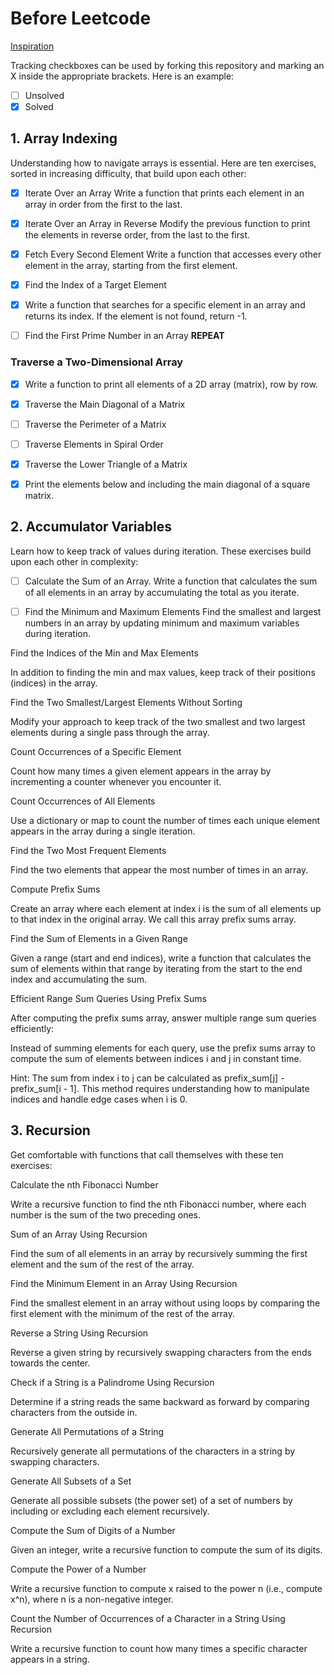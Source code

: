 # Before Leetcode

[Inspiration](https://blog.faangshui.com/p/before-leetcode)

Tracking checkboxes can be used by forking this repository and marking an X inside the appropriate brackets. Here is an example:
- [ ] Unsolved
- [X] Solved

## 1. Array Indexing
Understanding how to navigate arrays is essential. Here are ten exercises, sorted in increasing difficulty, that build upon each other:

- [X] Iterate Over an Array Write a function that prints each element in an array in order from the first to the last.

- [X] Iterate Over an Array in Reverse Modify the previous function to print the elements in reverse order, from the last to the first.

- [X] Fetch Every Second Element Write a function that accesses every other element in the array, starting from the first element.

- [X] Find the Index of a Target Element

- [X] Write a function that searches for a specific element in an array and returns its index. If the element is not found, return -1.

- [ ] Find the First Prime Number in an Array **REPEAT**


### Traverse a Two-Dimensional Array

- [X] Write a function to print all elements of a 2D array (matrix), row by row.

- [X] Traverse the Main Diagonal of a Matrix

- [ ] Traverse the Perimeter of a Matrix

- [ ] Traverse Elements in Spiral Order

- [X] Traverse the Lower Triangle of a Matrix

- [X] Print the elements below and including the main diagonal of a square matrix.


## 2. Accumulator Variables
Learn how to keep track of values during iteration. These exercises build upon each other in complexity:

- [ ] Calculate the Sum of an Array. Write a function that calculates the sum of all elements in an array by accumulating the total as you iterate.

- [ ] Find the Minimum and Maximum Elements Find the smallest and largest numbers in an array by updating minimum and maximum variables during iteration.

Find the Indices of the Min and Max Elements

In addition to finding the min and max values, keep track of their positions (indices) in the array.

Find the Two Smallest/Largest Elements Without Sorting

Modify your approach to keep track of the two smallest and two largest elements during a single pass through the array.

Count Occurrences of a Specific Element

Count how many times a given element appears in the array by incrementing a counter whenever you encounter it.

Count Occurrences of All Elements

Use a dictionary or map to count the number of times each unique element appears in the array during a single iteration.

Find the Two Most Frequent Elements

Find the two elements that appear the most number of times in an array.

Compute Prefix Sums

Create an array where each element at index i is the sum of all elements up to that index in the original array. We call this array prefix sums array.

Find the Sum of Elements in a Given Range

Given a range (start and end indices), write a function that calculates the sum of elements within that range by iterating from the start to the end index and accumulating the sum.

Efficient Range Sum Queries Using Prefix Sums

After computing the prefix sums array, answer multiple range sum queries efficiently:

Instead of summing elements for each query, use the prefix sums array to compute the sum of elements between indices i and j in constant time.

Hint: The sum from index i to j can be calculated as prefix_sum[j] - prefix_sum[i - 1]. This method requires understanding how to manipulate indices and handle edge cases when i is 0.

## 3. Recursion
Get comfortable with functions that call themselves with these ten exercises:

Calculate the nth Fibonacci Number

Write a recursive function to find the nth Fibonacci number, where each number is the sum of the two preceding ones.

Sum of an Array Using Recursion

Find the sum of all elements in an array by recursively summing the first element and the sum of the rest of the array.

Find the Minimum Element in an Array Using Recursion

Find the smallest element in an array without using loops by comparing the first element with the minimum of the rest of the array.

Reverse a String Using Recursion

Reverse a given string by recursively swapping characters from the ends towards the center.

Check if a String is a Palindrome Using Recursion

Determine if a string reads the same backward as forward by comparing characters from the outside in.

Generate All Permutations of a String

Recursively generate all permutations of the characters in a string by swapping characters.

Generate All Subsets of a Set

Generate all possible subsets (the power set) of a set of numbers by including or excluding each element recursively.

Compute the Sum of Digits of a Number

Given an integer, write a recursive function to compute the sum of its digits.

Compute the Power of a Number

Write a recursive function to compute x raised to the power n (i.e., compute x^n), where n is a non-negative integer.

Count the Number of Occurrences of a Character in a String Using Recursion

Write a recursive function to count how many times a specific character appears in a string.
